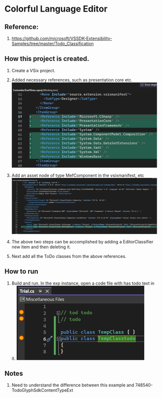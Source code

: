 # Colorful Language Editor

## Reference: 
1. https://github.com/microsoft/VSSDK-Extensibility-Samples/tree/master/Todo_Classification

## How this project is created. 
1. Create a VSix project.

2. Added necessary references, such as presentation core etc.
![Additions to Cs Proj file](images/50_50AdditionsToCsProjFile.jpg)

3. Add an asset node of type MefComponent in the vsixmanifest, etc
![Additions to .vsixmanifest file](images/51_50AdditionsToVSixManifest.jpg)

4. The above two steps can be accomplished by adding a EditorClassifier new item and then deleting it.

5. Next add all the ToDo classes from the above references.

## How to run
1. Build and run. In the exp instance, open a code file with has todo text in it. 
![Run the example](images/52_50RunTheExample.jpg)

## Notes
1. Need to understand the difference between this example and 748540-TodoGlyphSdkContentTypeExt


